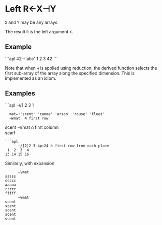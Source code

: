 <div style="display: none;">
  ⊣
</div>






<h1 class="heading"><span class="name">Left</span> <span class="command">R←X⊣Y</span></h1>



`X` and `Y` may be any arrays.


The result `R` is the left argument `X`.

<h2 class="example">Example</h2>
```apl
      42⊣'abc' 1 2 3
42
```


Note that when `⊣` is applied using reduction, the derived function selects the first sub-array of the array along the specified dimension. This is implemented as an idiom.


<h2 class="example">Examples</h2>
```apl
      ⊣/1 2 3
1
 
      mat←↑'scent' 'canoe' 'arson' 'rouse' 'fleet'
      ⊣⌿mat  ⍝ first row                          
scent
      ⊣/mat  ⍝ first column                       
scarf
```
```apl
      ⊣/[2]2 3 4⍴⍳24 ⍝ first row from each plane
 1  2  3  4
13 14 15 16
```


Similarly, with expansion:
```apl
      ⊣\mat
sssss
ccccc
aaaaa
rrrrr
fffff
      ⊣⍀mat
scent
scent
scent
scent
scent
```


